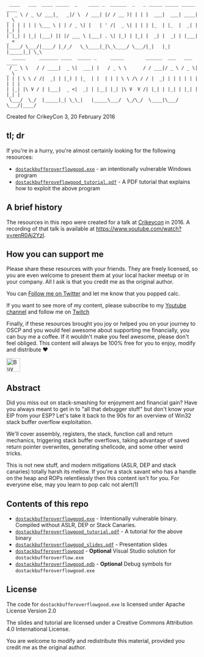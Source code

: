 ```
 ____   ___  ____ _____  _    ____ _  ______  _   _ _____ _____ _____ ____
|  _ \ / _ \/ ___|_   _|/ \  / ___| |/ / __ )| | | |  ___|  ___| ____|  _ \
| | | | | | \___ \ | | / _ \| |   | ' /|  _ \| | | | |_  | |_  |  _| | |_) |
| |_| | |_| |___) || |/ ___ \ |___| . \| |_) | |_| |  _| |  _| | |___|  _ <
|____/ \___/|____/ |_/_/   \_\____|_|\_\____/ \___/|_|   |_|   |_____|_| \_\
  _____     _______ ____  _____ _     _____        ______  ___   ___  ____
 / _ \ \   / / ____|  _ \|  ___| |   / _ \ \      / / ___|/ _ \ / _ \|  _ \
| | | \ \ / /|  _| | |_) | |_  | |  | | | \ \ /\ / / |  _| | | | | | | | | |
| |_| |\ V / | |___|  _ <|  _| | |__| |_| |\ V  V /| |_| | |_| | |_| | |_| |
 \___/  \_/  |_____|_| \_\_|   |_____\___/  \_/\_/  \____|\___/ \___/|____/
```

Created for CrikeyCon 3, 20 February 2016

## tl; dr

If you're in a hurry, you're almost certainly looking for the following resources:

* [`dostackbufferoverflowgood.exe`](/dostackbufferoverflowgood.exe) - an intentionally vulnerable Windows program
* [`dostackbufferoveflowgood_tutorial.pdf`](/dostackbufferoverflowgood_tutorial.pdf) - A PDF tutorial that explains how to exploit the above program

## A brief history

The resources in this repo were created for a talk at
[Crikeycon](https://www.crikeycon.com) in 2016. A recording of that talk is
available at <https://www.youtube.com/watch?v=renR0Aj2YzI>.

## How you can support me

Please share these resources with your friends. They are freely licensed, so
you are even welcome to present them at your local hacker meetup or in your
company. All I ask is that you credit me as the original author.

You can [Follow me on Twitter](https://twitter.com/justinsteven) and let me
know that you popped calc.

If you want to see more of my content, please subscribe to my [Youtube
channel](https://youtube.com/justinsteven) and follow me on
[Twitch](https://twitch.tv/justinsteven)

Finally, if these resources brought you joy or helped you on your journey to
OSCP and you would feel awesome about supporting me financially, you can buy
me a coffee. If it wouldn't make you feel awesome, please don't feel obliged.
This content will always be 100% free for you to enjoy, modify and distribute
:heart:

<a href='https://ko-fi.com/K3K51B01A' target='_blank'>
  <img height='36' style='border:0px;height:36px;' src='https://az743702.vo.msecnd.net/cdn/kofi4.png?v=2' border='0' alt='Buy Me a Coffee at ko-fi.com' />
</a>

## Abstract

Did you miss out on stack-smashing for enjoyment and financial gain? Have you
always meant to get in to "all that debugger stuff" but don't know your EIP
from your ESP? Let's take it back to the 90s for an overview of Win32 stack
buffer overflow exploitation.

We'll cover assembly, registers, the stack, function call and return mechanics,
triggering stack buffer overflows, taking advantage of saved return pointer
overwrites, generating shellcode, and some other weird tricks.

This is not new stuff, and modern mitigations (ASLR, DEP and stack canaries)
totally harsh its mellow. If you're a stack savant who has a handle on the
heap and ROPs relentlessly then this content isn't for you. For everyone
else, may you learn to pop calc not alert(1)

## Contents of this repo

* [`dostackbufferoverflowgood.exe`](/dostackbufferoverflowgood.exe) - Intentionally vulnerable binary. Compiled without ASLR, DEP or Stack Canaries.
* [`dostackbufferoverflowgood_tutorial.pdf`](/dostackbufferoverflowgood_tutorial.pdf) - A tutorial for the above binary
* [`dostackbufferoverflowgood_slides.pdf`](/dostackbufferoverflowgood_slides.pdf) - Presentation slides
* [`dostackbufferoverflowgood`](/dostackbufferoverflowgood) - **Optional** Visual Studio solution for `dostackbufferoverflow.exe`
* [`dostackbufferoverflowgood.pdb`](/dostackbufferoverflowgood.pdb) - **Optional** Debug symbols for `dostackbufferoverflowgood.exe`

## License

The code for `dostackbufferoverflowgood.exe` is licensed under Apache License
Version 2.0

The slides and tutorial are licensed under a Creative Commons Attribution 4.0
International License.

You are welcome to modify and redistribute this material, provided you credit
me as the original author.
